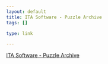 ```yaml
--- 
layout: default
title: ITA Software - Puzzle Archive
tags: []

type: link

---
```

<a href="http://www.itasoftware.com/careers/puzzles07.html">ITA Software - Puzzle Archive</a>
